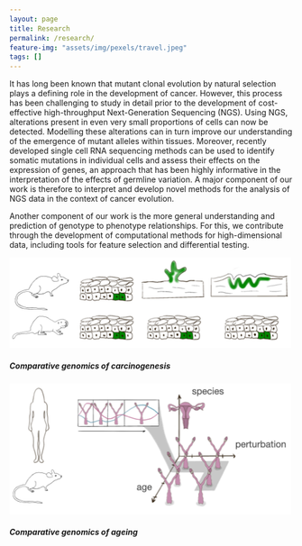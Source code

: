 ```yaml
---
layout: page
title: Research
permalink: /research/
feature-img: "assets/img/pexels/travel.jpeg"
tags: []
---
```


It has long been known that mutant clonal evolution by natural selection plays a defining role in the development of cancer. However, this process has been challenging to study in detail prior to the development of cost-effective high-throughput Next-Generation Sequencing (NGS). Using NGS, alterations present in even very small proportions of cells can now be detected. Modelling these alterations can in turn improve our understanding of the emergence of mutant alleles within tissues. Moreover, recently developed single cell RNA sequencing methods can be used to identify somatic mutations in individual cells and assess their effects on the expression of genes, an approach that has been highly informative in the interpretation of the effects of germline variation. A major component of our work is therefore to interpret and develop novel methods for the analysis of NGS data in the context of cancer evolution.

Another component of our work is the more general understanding and prediction of genotype to phenotype relationships. For this, we contribute through the development of computational methods for high-dimensional data, including tools for feature selection and differential testing. 

<div class="container">
  <div class="row">
    <div class="col-xl-3 col-md-6 mb-4">
      <div class="card border-0 shadow">
        <img src="/assets/img/carcinogenesis.png" class="card-img-top" width="500" alt="...">
        <div class="card-body text-center">
          <h5 class="card-title mb-0">Comparative genomics of carcinogenesis</h5>
          <div class="card-text text-black-50"></div>
        </div>
      </div>
    </div>
    <div class="col-xl-3 col-md-6 mb-4">
      <div class="card border-0 shadow">
        <img src="/assets/img/ageing.png" class="card-img-top" width="500" alt="...">
        <div class="card-body text-center">
          <h5 class="card-title mb-0">Comparative genomics of ageing</h5>
          <div class="card-text text-black-50"></div>
        </div>
      </div>
    </div>

  </div>
</div>
